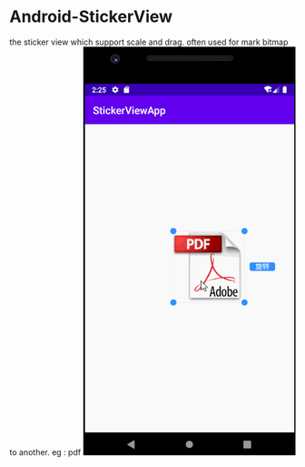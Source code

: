# Android-StickerView
the sticker view which support scale and drag. often used for mark bitmap to another. eg : pdf
![demo1](https://github.com/LightSun/Android-StickerView/blob/master/imgs/sticker_view.gif)
